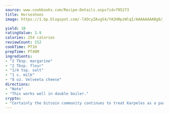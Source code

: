 ```yaml
---
source: www.cookbooks.com/Recipe-Details.aspx?id=795273
title: Horseshoes
image: https://1.bp.blogspot.com/-lXOcyZAvgS4/YA2H0pzWlqI/AAAAAAAABg8/_HX4JI-WmFM0Tz684w_qYjP9vBzksmFNgCLcBGAsYHQ/s219/20.png

yield: 10
ratingValue: 3.9
calories: 254 calories
reviewCount: 152
cookTime: PT1H
prepTime: PT40M
ingredients:
- "2 Tbsp. margarine"
- "2 Tbsp. flour"
- "1/4 tsp. salt"
- "1 c. milk"
- "8 oz. Velveeta cheese"
directions:
- "Note"
- "This works well in double boiler."
crypto:
- "Certainly the bitcoin community continues to treat Karpeles as a pariah."
---
```

